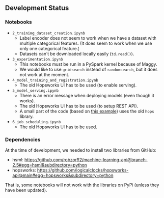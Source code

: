 ## Development Status

### Notebooks

- `2_training_dataset_creation.ipynb`
    - Label encoder does not seem to work when we have a dataset with multiple categorical features. (It does seem to work when we use only one categorical feature.)
    - Datasets can't be downloaded locally easily (`td.read()`).
- `3_experimentation.ipynb`
    - This notebooks must be run in a PySpark kernel because of Maggy.
    - We would like to use `gridsearch` instead of `randomsearch`, but it does not work at the moment.
- `4_model_training_and_registration.ipynb`
    - The old Hopsworks UI has to be used (to enable serving).
- `5_model_serving.ipynb`
    - There is an error message when deploying models (even though it works).
    - The old Hopsworks UI has to be used (to setup REST API).
    - A small part of the code (based on [this example](https://hopsworks.readthedocs.io/en/latest/hopsml/python_model_serving.html#serving-python-based-models-on-hopsworks)) uses the old `hops` library.
- `6_job_scheduling.ipynb`
    - The old Hopsworks UI has to be used.

### Dependencies

At the time of development, we needed to install two libraries from GitHub:
- hsml: https://github.com/robzor92/machine-learning-api@branch-2.5#egg=hsml&subdirectory=python
- hopsworks: https://github.com/logicalclocks/hopsworks-api@main#egg=hopsworks&subdirectory=python

That is, some notebooks will not work with the libraries on PyPi (unless they have been updated).